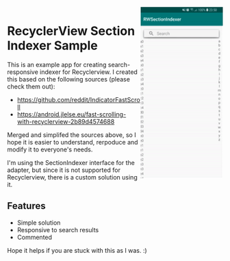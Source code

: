 <img align="right" src="appGif.gif" height="400px"/>

# RecyclerView Section Indexer Sample

This is an example app for creating search-responsive indexer for Recyclerview.
I created this based on the following sources (please check them out):

* https://github.com/reddit/IndicatorFastScroll
* https://android.jlelse.eu/fast-scrolling-with-recyclerview-2b89d4574688

Merged and simplifed the sources above, so I hope it is easier to understand, rerpoduce and modify it to everyone's needs.

I'm using the SectionIndexer interface for the adapter, but since it is not supported for Recyclerview, there is a custom
solution using it.

## Features
 * Simple solution
 * Responsive to search results
 * Commented
 
 Hope it helps if you are stuck with this as I was. :)
